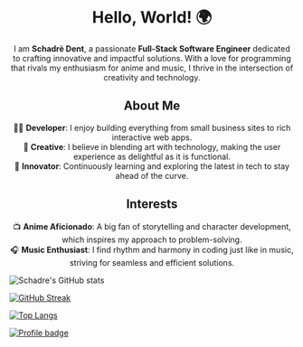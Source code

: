 <div id="header" align="center">
    <h1>Hello, World! 🌍</h1>
    <p>
        I am <strong>Schadrè Dent</strong>, a passionate <strong>Full-Stack Software Engineer</strong> dedicated to crafting innovative and impactful solutions. With a love for programming that rivals my enthusiasm for anime and music, I thrive in the intersection of creativity and technology.
    </p>
    <h2>About Me</h2>
    <p align="center">
        👨‍💻 <strong>Developer</strong>: I enjoy building everything from small business sites to rich interactive web apps.<br>
        🎨 <strong>Creative</strong>: I believe in blending art with technology, making the user experience as delightful as it is functional.<br>
        🚀 <strong>Innovator</strong>: Continuously learning and exploring the latest in tech to stay ahead of the curve.<br>
    </p>
    <h2>Interests</h2>
    <p align="center">
        📺 <strong>Anime Aficionado</strong>: A big fan of storytelling and character development, which inspires my approach to problem-solving.<br>
        🎧 <strong>Music Enthusiast</strong>: I find rhythm and harmony in coding just like in music, striving for seamless and efficient solutions.<br>
    </p>
</div>

![Schadre's GitHub stats](https://github-readme-stats.vercel.app/api?username=Schadre&show_icons=true&theme=tokyonight)

[![GitHub Streak](https://streak-stats.demolab.com/?user=Schadre&theme=tokyonight)](https://git.io/streak-stats)

[![Top Langs](https://github-readme-stats.vercel.app/api/top-langs/?username=Schadre&layout=compact&theme=tokyonight)](https://github.com/Schadre/github-readme-stats)

[![Profile badge](https://www.codewars.com/users/Schadre/badges/large)](https://www.codewars.com/users/Schadre)
</div>
